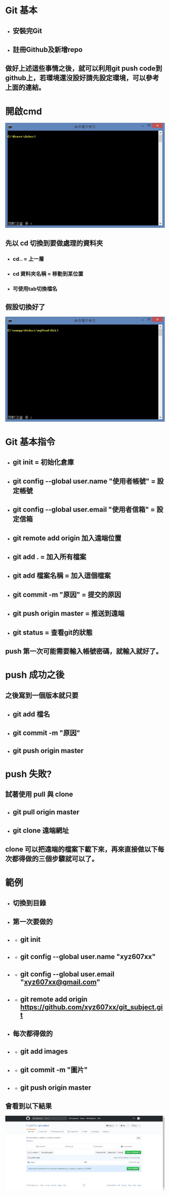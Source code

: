 # Git 基本
* ## 安裝完Git
* ## 註冊Github及新增repo
## 做好上述這些事情之後，就可以利用git push code到github上，若環境還沒設好請先設定環境，可以參考上面的連結。
# 開啟cmd
![開啟cmd](images/cmd-1.jpg)
## 先以 cd 切換到要做處理的資料夾
* ### cd.. = 上一層
* ### cd 資料夾名稱 = 移動到某位置
* ### 可使用tab切換檔名
## 假設切換好了
![cmd到路徑](images/cmd-2.jpg)

# Git 基本指令
* ## git init = 初始化倉庫
* ## git config --global user.name "使用者帳號" = 設定帳號
* ## git config --global user.email "使用者信箱" = 設定信箱
* ## git remote add origin 加入遠端位置
* ## git add . = 加入所有檔案
* ## git add 檔案名稱 = 加入這個檔案
* ## git commit -m "原因" = 提交的原因
* ## git push origin master = 推送到遠端
* ## git status = 查看git的狀態
## push 第一次可能需要輸入帳號密碼，就輸入就好了。
# push 成功之後
## 之後寫到一個版本就只要
* ## git add 檔名
* ## git commit -m "原因"
* ## git push origin master

# push 失敗?
## 試著使用 pull 與 clone
* ## git pull origin master 
* ## git clone 遠端網址
## clone 可以把遠端的檔案下載下來，再來直接做以下每次都得做的三個步驟就可以了。
# 範例
* ## 切換到目錄
* ## 第一次要做的
* * ## git init
* * ## git config --global user.name "xyz607xx"
* * ## git config --global user.email "xyz607xx@gmail.com"
* * ## git remote add origin https://github.com/xyz607xx/git_subject.git
* ## 每次都得做的
* * ## git add images
* * ## git commit -m "圖片"
* * ## git push origin master
## 會看到以下結果
![push成功](images/repo.jpg)